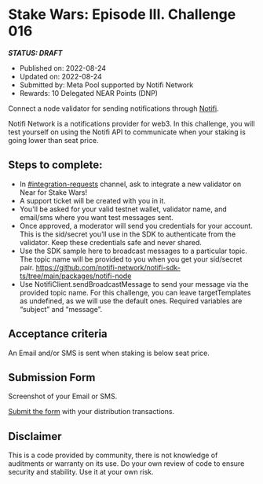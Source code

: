 
# Stake Wars: Episode III. Challenge 016
***STATUS: DRAFT***

* Published on: 2022-08-24
* Updated on: 2022-08-24
* Submitted by: Meta Pool supported by Notifi Network
* Rewards: 10 Delegated NEAR Points (DNP)
  
Connect a node validator for sending notifications through [Notifi](https://notifi.network/).

Notifi Network is a notifications provider for web3. In this challenge, you will test yourself on using the Notifi API to communicate when your staking is going lower than seat price.

## Steps to complete:
* In [#integration-requests](https://discord.com/invite/nAqR3mk3rv) channel, ask to integrate a new validator on Near for Stake Wars! 
* A support ticket will be created with you in it.
* You'll be asked for your valid testnet wallet, validator name, and email/sms where you want test messages sent.
* Once approved, a moderator will send you credentials for your account. This is the sid/secret you’ll use in the SDK to authenticate from the validator. Keep these credentials safe and never shared.
* Use the SDK sample here to broadcast messages to a particular topic. The topic name will be provided to you when you get your sid/secret pair.
https://github.com/notifi-network/notifi-sdk-ts/tree/main/packages/notifi-node
* Use NotifiClient.sendBroadcastMessage to send your message via the provided topic name. For this challenge, you can leave targetTemplates as undefined, as we will use the default ones. Required variables are “subject” and “message”.


## Acceptance criteria

An Email and/or SMS is sent when staking is below seat price.

## Submission Form

Screenshot of your Email or SMS.

[Submit the form](https://docs.google.com/forms/d/e/1FAIpQLScp9JEtpk1Fe2P9XMaS9Gl6kl9gcGVEp3A5vPdEgxkHx3ABjg/viewform) with your distribution transactions.

## Disclaimer

This is a code provided by community, there is not knowledge of auditments or warranty on its use. Do your own review of code to ensure security and stability. Use it at your own risk.
